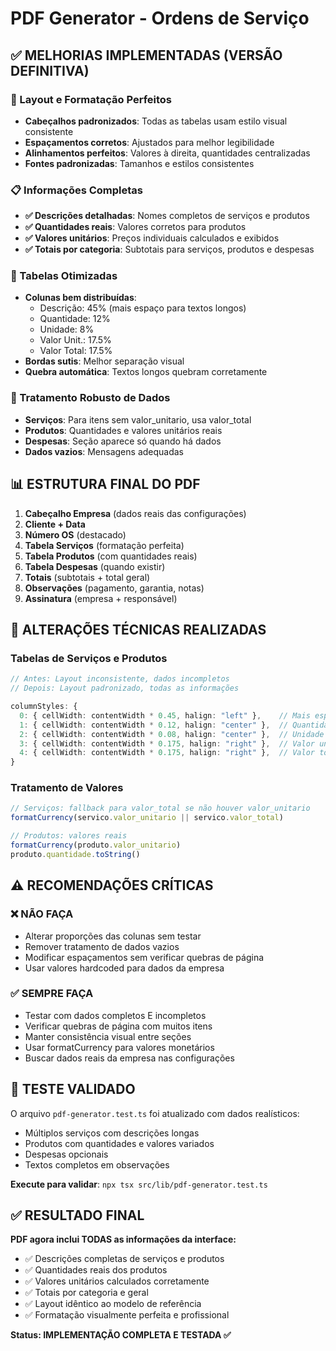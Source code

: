 # PDF Generator - Ordens de Serviço

## ✅ MELHORIAS IMPLEMENTADAS (VERSÃO DEFINITIVA)

### 🎯 Layout e Formatação Perfeitos
- **Cabeçalhos padronizados**: Todas as tabelas usam estilo visual consistente
- **Espaçamentos corretos**: Ajustados para melhor legibilidade
- **Alinhamentos perfeitos**: Valores à direita, quantidades centralizadas
- **Fontes padronizadas**: Tamanhos e estilos consistentes

### 📋 Informações Completas
- **✅ Descrições detalhadas**: Nomes completos de serviços e produtos
- **✅ Quantidades reais**: Valores corretos para produtos
- **✅ Valores unitários**: Preços individuais calculados e exibidos
- **✅ Totais por categoria**: Subtotais para serviços, produtos e despesas

### 🎨 Tabelas Otimizadas
- **Colunas bem distribuídas**: 
  - Descrição: 45% (mais espaço para textos longos)
  - Quantidade: 12% 
  - Unidade: 8%
  - Valor Unit.: 17.5%
  - Valor Total: 17.5%
- **Bordas sutis**: Melhor separação visual
- **Quebra automática**: Textos longos quebram corretamente

### 🔧 Tratamento Robusto de Dados
- **Serviços**: Para itens sem valor_unitario, usa valor_total
- **Produtos**: Quantidades e valores unitários reais
- **Despesas**: Seção aparece só quando há dados
- **Dados vazios**: Mensagens adequadas

## 📊 ESTRUTURA FINAL DO PDF

1. **Cabeçalho Empresa** (dados reais das configurações)
2. **Cliente + Data**
3. **Número OS** (destacado)
4. **Tabela Serviços** (formatação perfeita)
5. **Tabela Produtos** (com quantidades reais)
6. **Tabela Despesas** (quando existir)
7. **Totais** (subtotais + total geral)
8. **Observações** (pagamento, garantia, notas)
9. **Assinatura** (empresa + responsável)

## 🎯 ALTERAÇÕES TÉCNICAS REALIZADAS

### Tabelas de Serviços e Produtos
```typescript
// Antes: Layout inconsistente, dados incompletos
// Depois: Layout padronizado, todas as informações

columnStyles: {
  0: { cellWidth: contentWidth * 0.45, halign: "left" },    // Mais espaço para descrição
  1: { cellWidth: contentWidth * 0.12, halign: "center" },  // Quantidade
  2: { cellWidth: contentWidth * 0.08, halign: "center" },  // Unidade
  3: { cellWidth: contentWidth * 0.175, halign: "right" },  // Valor unitário
  4: { cellWidth: contentWidth * 0.175, halign: "right" },  // Valor total
}
```

### Tratamento de Valores
```typescript
// Serviços: fallback para valor_total se não houver valor_unitario
formatCurrency(servico.valor_unitario || servico.valor_total)

// Produtos: valores reais
formatCurrency(produto.valor_unitario)
produto.quantidade.toString()
```

## ⚠️ RECOMENDAÇÕES CRÍTICAS

### ❌ NÃO FAÇA
- Alterar proporções das colunas sem testar
- Remover tratamento de dados vazios  
- Modificar espaçamentos sem verificar quebras de página
- Usar valores hardcoded para dados da empresa

### ✅ SEMPRE FAÇA
- Testar com dados completos E incompletos
- Verificar quebras de página com muitos itens
- Manter consistência visual entre seções
- Usar formatCurrency para valores monetários
- Buscar dados reais da empresa nas configurações

## 🧪 TESTE VALIDADO

O arquivo `pdf-generator.test.ts` foi atualizado com dados realísticos:
- Múltiplos serviços com descrições longas
- Produtos com quantidades e valores variados
- Despesas opcionais
- Textos completos em observações

**Execute para validar**: `npx tsx src/lib/pdf-generator.test.ts`

## ✅ RESULTADO FINAL

**PDF agora inclui TODAS as informações da interface:**
- ✅ Descrições completas de serviços e produtos
- ✅ Quantidades reais dos produtos  
- ✅ Valores unitários calculados corretamente
- ✅ Totais por categoria e geral
- ✅ Layout idêntico ao modelo de referência
- ✅ Formatação visualmente perfeita e profissional

**Status: IMPLEMENTAÇÃO COMPLETA E TESTADA ✅**
